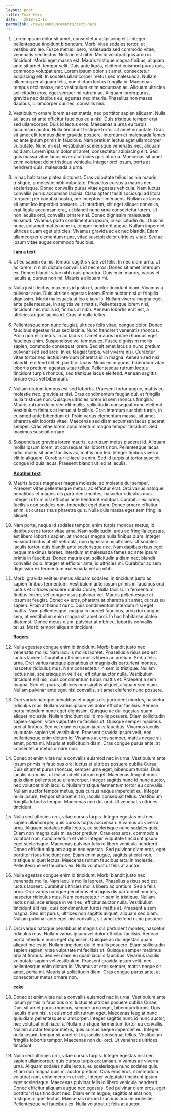 ```yaml
---
layout: post
title: Text Here
date:   2018-12-12
permalink: /news/announcements/text-here
---
```


 1. Lorem ipsum dolor sit amet, consectetur adipiscing elit. Integer pellentesque tincidunt bibendum. Morbi vitae sodales tortor, ut vestibulum leo. Fusce metus libero, malesuada sed commodo vitae, venenatis sed lectus. Nulla in est nibh. Morbi volutpat quis arcu in tincidunt. Morbi eget massa est. Mauris tristique magna finibus, aliquam ante sit amet, tempor velit. Duis ante ligula, eleifend euismod purus quis, commodo volutpat erat. Lorem ipsum dolor sit amet, consectetur adipiscing elit. In sodales ullamcorper metus sed malesuada. Nullam ullamcorper aliquam felis, non dictum lectus fringilla in. Maecenas tempus orci massa, nec vestibulum enim accumsan ac. Aliquam ultricies sollicitudin eros, eget semper mi rutrum ac. Aliquam lorem purus, gravida nec dapibus eu, egestas nec mauris. Phasellus non massa dapibus, ullamcorper dui nec, convallis nisi. 

 2. Vestibulum ornare lorem at est mattis, nec porttitor sapien aliquam. Nulla ac lacus ut ante efficitur faucibus eu a nisl. Duis tristique tempor erat sed ullamcorper. Duis id lectus eros. Maecenas a urna eu turpis accumsan auctor. Nulla tincidunt tristique tortor sit amet vulputate. Cras sit amet elit tempus diam gravida posuere. Interdum et malesuada fames ac ante ipsum primis in faucibus. Nam pretium lectus eget ullamcorper vulputate. Nunc mi est, vestibulum scelerisque venenatis nec, aliquam ac diam. Lorem ipsum dolor sit amet, consectetur adipiscing elit. Sed quis massa vitae lacus viverra ultricies quis at urna. Maecenas sit amet enim volutpat dolor tristique vehicula. Integer orci ipsum, porta at hendrerit quis, malesuada a urna. 

 3. In hac habitasse platea dictumst. Cras vulputate tellus lacinia mauris tristique, a molestie nibh vulputate. Phasellus cursus a mauris nec scelerisque. Donec convallis purus vitae egestas vehicula. Nam luctus convallis purus accumsan lacinia. Class aptent taciti sociosqu ad litora torquent per conubia nostra, per inceptos himenaeos. Nullam ac lacus sit amet leo imperdiet posuere. Ut interdum, elit eget aliquet convallis, erat ligula accumsan erat, ut blandit nunc urna consectetur lorem. Ut non iaculis orci, convallis ornare nisi. Donec dignissim malesuada euismod. Vivamus porta condimentum ipsum, in sollicitudin dui. Duis mi nunc, euismod mattis nunc in, tempor hendrerit augue. Nullam imperdiet ultrices quam eget ultricies. Vivamus gravida ac ex nec blandit. Etiam ullamcorper elementum nunc, vitae suscipit dolor ultricies vitae. Sed ac ipsum vitae augue commodo faucibus. 
    
    **<u>I am a text</u>**
 
 4. Ut eu sapien eu nisi tempor sagittis vitae vel felis. In nec diam urna. Ut ac lorem in nibh dictum convallis id nec eros. Donec sit amet interdum ex. Donec blandit vitae nibh quis pharetra. Duis enim mauris, varius et iaculis a, cursus non mi. Mauris a aliquam mi. 

 5. Nulla justo lectus, maximus id justo et, auctor tincidunt diam. Vivamus a pulvinar ante. Duis ultrices egestas lorem. Proin auctor nisi ut fringilla dignissim. Morbi malesuada ut leo a iaculis. Nullam viverra magna eget ante pellentesque, in sagittis velit mattis. Pellentesque lorem nisi, tincidunt nec mollis id, finibus at nibh. Aenean lobortis erat est, a ultricies augue lacinia id. Cras ut nulla tellus. 

 6. Pellentesque non nunc feugiat, ultrices felis vitae, congue dolor. Donec faucibus egestas risus sed lacinia. Nunc hendrerit venenatis rhoncus. Proin non elit metus. In ac lacus sit amet mauris ornare rhoncus eget faucibus enim. Suspendisse vel tempus ex. Fusce dignissim mollis sapien, commodo consequat lorem. Sed sit amet lacus a nunc pretium pulvinar sed sed arcu. In eu feugiat turpis, vel viverra nisi. Curabitur vitae tortor nec lectus interdum pharetra id in magna. Aenean sed nisi blandit, eleifend elit et, porttitor lacus. Nunc enim purus, bibendum vitae lobortis pretium, egestas vitae tellus. Pellentesque rutrum lectus tincidunt turpis rhoncus, sed tristique lacus eleifend. Aenean sagittis ornare eros vel bibendum. 

 7. Nullam dictum tempus est sed lobortis. Praesent tortor augue, mattis eu molestie nec, gravida at nisi. Cras condimentum feugiat dui, et fringilla nulla tristique non. Quisque ultricies lorem id sem rhoncus fringilla. Mauris rutrum dolor sed elit mollis, sollicitudin consequat nunc eleifend. Vestibulum finibus at lectus at facilisis. Cras interdum suscipit turpis, in euismod ante bibendum et. Proin varius elementum massa, sit amet pharetra elit lobortis vitae. Maecenas sed diam accumsan lacus placerat semper. Cras vitae lorem condimentum magna tempor tincidunt. Sed maximus suscipit ornare. 

 8. Suspendisse gravida lorem mauris, eu rutrum metus placerat id. Aliquam mollis ipsum lorem, at consequat nisi lobortis non. Pellentesque lacus odio, mollis sit amet facilisis ac, mattis non leo. Integer finibus viverra elit id aliquam. Curabitur id iaculis enim. Sed id turpis ut tortor suscipit congue id quis lacus. Praesent blandit ut leo at iaculis. 
    
    **<u>Another text</u>** 
 
 9. Mauris luctus magna et magna molestie, ac molestie dui semper. Praesent vitae pellentesque metus, ac efficitur erat. Orci varius natoque penatibus et magnis dis parturient montes, nascetur ridiculus mus. Integer rutrum nisl efficitur ante hendrerit volutpat. Curabitur ex lorem, facilisis non sodales non, imperdiet eget diam. Donec ornare efficitur enim, ut cursus risus pharetra quis. Nulla quis massa eget sem fringilla aliquet. 

10. Nam porta, neque id sodales tempor, enim turpis rhoncus metus, id dapibus eros tortor vitae urna. Nam sollicitudin, arcu ac fringilla egestas, est libero lobortis sapien, at rhoncus magna nulla finibus diam. Integer euismod lectus at elit vehicula, non dignissim mi ultricies. Ut sodales iaculis tortor, quis blandit ante scelerisque nec. Nam dapibus risus eget neque maximus laoreet. Interdum et malesuada fames ac ante ipsum primis in faucibus. Donec mauris est, sollicitudin a diam nec, blandit convallis odio. Integer et efficitur ante, id ultricies mi. Curabitur ac sem dignissim ex fermentum malesuada vel ac nibh. 

11. Morbi gravida velit eu metus aliquam sodales. In tincidunt justo ac sapien finibus fermentum. Vestibulum ante ipsum primis in faucibus orci luctus et ultrices posuere cubilia Curae; Nulla facilisi. In fermentum finibus lorem, vel congue risus pulvinar vel. Mauris pellentesque at ipsum at feugiat. Donec ex eros, pharetra at pharetra sit amet, cursus eu sapien. Proin at blandit nunc. Duis condimentum interdum nisi eget mattis. Nam pellentesque, magna in laoreet faucibus, arcu dui congue sem, at vestibulum enim magna sit amet orci. In hac habitasse platea dictumst. Donec metus diam, pulvinar at nibh eu, lobortis convallis tellus. Morbi tempor aliquam tincidunt. 
    
    
    **<u>Rogers</u>**

12. Nulla egestas congue enim id tincidunt. Morbi blandit justo nec venenatis mollis. Nam iaculis mollis laoreet. Phasellus a risus sed est luctus laoreet. Curabitur ultricies mollis libero ac pretium. Sed a felis urna. Orci varius natoque penatibus et magnis dis parturient montes, nascetur ridiculus mus. Nam consectetur in sem id tristique. Nullam lectus nisi, scelerisque in velit eu, efficitur auctor nulla. Vestibulum tincidunt elit nisi, quis condimentum turpis mattis et. Praesent a sem magna. Sed elit purus, ultrices non sagittis aliquet, aliquam sed diam. Nullam pulvinar ante eget nisl convallis, sit amet eleifend nunc posuere. 

13. Orci varius natoque penatibus et magnis dis parturient montes, nascetur ridiculus mus. Nullam varius ipsum vel dolor efficitur facilisis. Aenean porta interdum nunc eget dignissim. Quisque ac dui egestas quam aliquet molestie. Nullam tincidunt dui id mollis posuere. Etiam sollicitudin sapien sapien, vitae vulputate mi facilisis ut. Quisque semper maximus orci at finibus. Sed vel diam eu quam iaculis faucibus. Vivamus iaculis vulputate sapien vel vestibulum. Praesent gravida ipsum velit, nec pellentesque enim dictum id. Vivamus at eros semper, mattis neque sit amet, porta mi. Mauris at sollicitudin diam. Cras congue purus ante, at consectetur metus ornare non. 

14. Donec at enim vitae nulla convallis euismod nec in urna. Vestibulum ante ipsum primis in faucibus orci luctus et ultrices posuere cubilia Curae; Duis sit amet purus rhoncus, semper urna eget, bibendum turpis. Duis iaculis diam nisi, ut euismod elit rutrum eget. Maecenas feugiat nunc quis diam pellentesque ullamcorper. Integer sagittis nunc id nunc auctor, nec volutpat nibh iaculis. Nullam tristique fermentum tortor eu convallis. Nullam auctor tempor metus, quis cursus neque imperdiet eu. Integer nulla ipsum, tempor sit amet elit in, iaculis consequat tellus. Vestibulum fringilla lobortis tempor. Maecenas non dui orci. Ut venenatis ultrices tincidunt. 

15. Nulla sed ultricies orci, vitae cursus turpis. Integer egestas nisl nec sapien ullamcorper, quis cursus turpis accumsan. Vivamus ac viverra urna. Aliquam sodales nulla lectus, eu scelerisque nunc sodales quis. Etiam non magna quis mi auctor pretium. Cras eros eros, commodo a volutpat non, condimentum et velit. Integer vulputate tincidunt ipsum eget scelerisque. Maecenas pulvinar felis id libero vehicula hendrerit. Donec efficitur aliquam augue nec egestas. Sed pulvinar diam eros, eget porttitor risus tincidunt nec. Etiam enim augue, sagittis at erat non, tristique aliquet lectus. Maecenas rutrum faucibus arcu in molestie. Pellentesque vel faucibus ex. Nulla volutpat ut felis at auctor. 


16. Nulla egestas congue enim id tincidunt. Morbi blandit justo nec venenatis mollis. Nam iaculis mollis laoreet. Phasellus a risus sed est luctus laoreet. Curabitur ultricies mollis libero ac pretium. Sed a felis urna. Orci varius natoque penatibus et magnis dis parturient montes, nascetur ridiculus mus. Nam consectetur in sem id tristique. Nullam lectus nisi, scelerisque in velit eu, efficitur auctor nulla. Vestibulum tincidunt elit nisi, quis condimentum turpis mattis et. Praesent a sem magna. Sed elit purus, ultrices non sagittis aliquet, aliquam sed diam. Nullam pulvinar ante eget nisl convallis, sit amet eleifend nunc posuere. 

17. Orci varius natoque penatibus et magnis dis parturient montes, nascetur ridiculus mus. Nullam varius ipsum vel dolor efficitur facilisis. Aenean porta interdum nunc eget dignissim. Quisque ac dui egestas quam aliquet molestie. Nullam tincidunt dui id mollis posuere. Etiam sollicitudin sapien sapien, vitae vulputate mi facilisis ut. Quisque semper maximus orci at finibus. Sed vel diam eu quam iaculis faucibus. Vivamus iaculis vulputate sapien vel vestibulum. Praesent gravida ipsum velit, nec pellentesque enim dictum id. Vivamus at eros semper, mattis neque sit amet, porta mi. Mauris at sollicitudin diam. Cras congue purus ante, at consectetur metus ornare non. 
    
    **<u>cake</u>**

18. Donec at enim vitae nulla convallis euismod nec in urna. Vestibulum ante ipsum primis in faucibus orci luctus et ultrices posuere cubilia Curae; Duis sit amet purus rhoncus, semper urna eget, bibendum turpis. Duis iaculis diam nisi, ut euismod elit rutrum eget. Maecenas feugiat nunc quis diam pellentesque ullamcorper. Integer sagittis nunc id nunc auctor, nec volutpat nibh iaculis. Nullam tristique fermentum tortor eu convallis. Nullam auctor tempor metus, quis cursus neque imperdiet eu. Integer nulla ipsum, tempor sit amet elit in, iaculis consequat tellus. Vestibulum fringilla lobortis tempor. Maecenas non dui orci. Ut venenatis ultrices tincidunt. 

19. Nulla sed ultricies orci, vitae cursus turpis. Integer egestas nisl nec sapien ullamcorper, quis cursus turpis accumsan. Vivamus ac viverra urna. Aliquam sodales nulla lectus, eu scelerisque nunc sodales quis. Etiam non magna quis mi auctor pretium. Cras eros eros, commodo a volutpat non, condimentum et velit. Integer vulputate tincidunt ipsum eget scelerisque. Maecenas pulvinar felis id libero vehicula hendrerit. Donec efficitur aliquam augue nec egestas. Sed pulvinar diam eros, eget porttitor risus tincidunt nec. Etiam enim augue, sagittis at erat non, tristique aliquet lectus. Maecenas rutrum faucibus arcu in molestie. Pellentesque vel faucibus ex. Nulla volutpat ut felis at auctor. 
